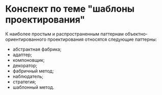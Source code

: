 # Конспект по теме "шаблоны проектирования"

К наиболее простым и распространенным паттернам объектно-ориентированного проектирования относятся следующие паттерны:
* абстрактная фабрика;
* адаптер;
* компоновщик;
* декоратор;
* фабричный метод;
* наблюдатель;
* стратегия;
* шаблонный метод.

